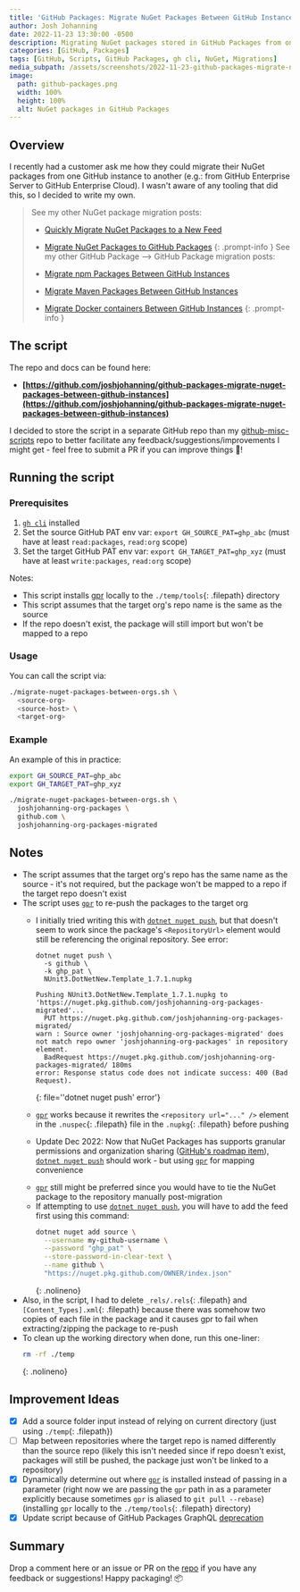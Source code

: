 ```yaml
---
title: 'GitHub Packages: Migrate NuGet Packages Between GitHub Instances'
author: Josh Johanning
date: 2022-11-23 13:30:00 -0500
description: Migrating NuGet packages stored in GitHub Packages from one instance to another
categories: [GitHub, Packages]
tags: [GitHub, Scripts, GitHub Packages, gh cli, NuGet, Migrations]
media_subpath: /assets/screenshots/2022-11-23-github-packages-migrate-nuget-packages
image:
  path: github-packages.png
  width: 100%
  height: 100%
  alt: NuGet packages in GitHub Packages
---
```


## Overview

I recently had a customer ask me how they could migrate their NuGet packages from one GitHub instance to another (e.g.: from GitHub Enterprise Server to GitHub Enterprise Cloud). I wasn't aware of any tooling that did this, so I decided to write my own.

> See my other NuGet package migration posts:
>
> - [Quickly Migrate NuGet Packages to a New Feed](/posts/nuget-pusher-script/)
> - [Migrate NuGet Packages to GitHub Packages](/posts/github-packages-migrate-nuget-packages-to-github-packages/)
{: .prompt-info }
> See my other GitHub Package --> GitHub Package migration posts:
>
> - [Migrate npm Packages Between GitHub Instances](/posts/github-packages-migrate-npm-packages/)
> - [Migrate Maven Packages Between GitHub Instances](/posts/github-packages-migrate-maven-packages/)
> - [Migrate Docker containers Between GitHub Instances](/posts/github-packages-migrate-docker-containers/)
{: .prompt-info }

## The script

The repo and docs can be found here:

- **[https://github.com/joshjohanning/github-packages-migrate-nuget-packages-between-github-instances](https://github.com/joshjohanning/github-packages-migrate-nuget-packages-between-github-instances)**

I decided to store the script in a separate GitHub repo than my [github-misc-scripts](/posts/github-misc-scripts/) repo to better facilitate any feedback/suggestions/improvements I might get - feel free to submit a PR if you can improve things 🚀!

## Running the script

### Prerequisites

1. [`gh cli`](https://cli.github.com) installed
2. Set the source GitHub PAT env var: `export GH_SOURCE_PAT=ghp_abc` (must have at least `read:packages`, `read:org` scope)
3. Set the target GitHub PAT env var: `export GH_TARGET_PAT=ghp_xyz` (must have at least `write:packages`, `read:org` scope)

Notes:

- This script installs [gpr](https://github.com/jcansdale/gpr) locally to the `./temp/tools`{: .filepath} directory
- This script assumes that the target org's repo name is the same as the source
- If the repo doesn't exist, the package will still import but won't be mapped to a repo

### Usage

You can call the script via:

```bash
./migrate-nuget-packages-between-orgs.sh \
  <source-org> 
  <source-host> \
  <target-org>
```

### Example

An example of this in practice:

```bash
export GH_SOURCE_PAT=ghp_abc
export GH_TARGET_PAT=ghp_xyz

./migrate-nuget-packages-between-orgs.sh \
  joshjohanning-org-packages \
  github.com \
  joshjohanning-org-packages-migrated
```

## Notes

- The script assumes that the target org's repo has the same name as the source - it's not required, but the package won't be mapped to a repo if the target repo doesn't exist
- The script uses [`gpr`](https://github.com/jcansdale/gpr) to re-push the packages to the target org
  + I initially tried writing this with [`dotnet nuget push`](https://learn.microsoft.com/en-us/dotnet/core/tools/dotnet-nuget-push), but that doesn't seem to work since the package's `<RepositoryUrl>` element would still be referencing the original repository. See error:

    ```
    dotnet nuget push \
      -s github \
      -k ghp_pat \
      NUnit3.DotNetNew.Template_1.7.1.nupkg

    Pushing NUnit3.DotNetNew.Template_1.7.1.nupkg to 'https://nuget.pkg.github.com/joshjohanning-org-packages-migrated'...
      PUT https://nuget.pkg.github.com/joshjohanning-org-packages-migrated/
    warn : Source owner 'joshjohanning-org-packages-migrated' does not match repo owner 'joshjohanning-org-packages' in repository element.
      BadRequest https://nuget.pkg.github.com/joshjohanning-org-packages-migrated/ 180ms
    error: Response status code does not indicate success: 400 (Bad Request).
    ```
    {: file='\'dotnet nuget push\' error'}

  + [`gpr`](https://github.com/jcansdale/gpr) works because it rewrites the `<repository url="..." />` element in the `.nuspec`{: .filepath} file in the `.nupkg`{: .filepath} before pushing
  +  Update Dec 2022: Now that NuGet Packages has supports granular permissions and organization sharing ([GitHub's roadmap item](https://github.com/github/roadmap/issues/589)), [`dotnet nuget push`](https://learn.microsoft.com/en-us/dotnet/core/tools/dotnet-nuget-push) should work - but using [`gpr`](https://github.com/jcansdale/gpr) for mapping convenience
    - [`gpr`](https://github.com/jcansdale/gpr) still might be preferred since you would have to tie the NuGet package to the repository manually post-migration
    - If attempting to use [`dotnet nuget push`](https://learn.microsoft.com/en-us/dotnet/core/tools/dotnet-nuget-push), you will have to add the feed first using this command:
      ```bash
      dotnet nuget add source \
        --username my-github-username \
        --password "ghp_pat" \
        --store-password-in-clear-text \
        --name github \
        "https://nuget.pkg.github.com/OWNER/index.json"
      ```
      {: .nolineno}
- Also, in the script, I had to delete `_rels/.rels`{: .filepath} and `[Content_Types].xml`{: .filepath} because there was somehow two copies of each file in the package and it causes gpr to fail when extracting/zipping the package to re-push
- To clean up the working directory when done, run this one-liner: 
  ```bash
  rm -rf ./temp
  ```
  {: .nolineno}

## Improvement Ideas

* [x] Add a source folder input instead of relying on current directory (just using `./temp`{: .filepath})
* [ ] Map between repositories where the target repo is named differently than the source repo (likely this isn't needed since if repo doesn't exist, packages will still be pushed, the package just won't be linked to a repository)
* [x] Dynamically determine out where [`gpr`](https://github.com/jcansdale/gpr) is installed instead of passing in a parameter (right now we are passing the `gpr` path in as a parameter explicitly because sometimes `gpr` is aliased to `git pull --rebase`) (installing `gpr` locally to the `./temp/tools`{: .filepath} directory)
* [x] Update script because of GitHub Packages GraphQL [deprecation](https://github.blog/changelog/2022-08-18-deprecation-notice-graphql-for-packages/)

## Summary

Drop a comment here or an issue or PR on the [repo](https://github.com/joshjohanning/github-packages-migrate-nuget-packages-between-github-instances) if you have any feedback or suggestions! Happy packaging! 📦
